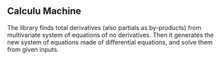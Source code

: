 ## Calculu Machine


The library finds total derivatives (also partials as by-products) from multivariate system of equations of no derivatives.  Then it generates the new system of equations made of differential equations, and solve them from given inputs.
